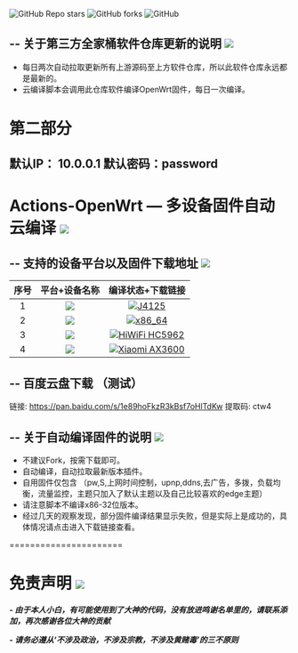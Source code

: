 ![GitHub Repo stars](https://img.shields.io/github/stars/insChow/Actions-OpenWrt?color=Blue&label=Stars&style=for-the-badge)
![GitHub forks](https://img.shields.io/github/forks/insChow/Actions-OpenWrt?color=Blue&label=Fork&style=for-the-badge)
![GitHub](https://img.shields.io/github/license/insChow/Actions-OpenWrt?color=Blue&style=for-the-badge)


-- 关于第三方全家桶软件仓库更新的说明 [![](https://img.shields.io/badge/-软件库更新说明-lightgrey.svg)](#软件库更新说明-)
-------------

- 每日两次自动拉取更新所有上游源码至上方软件仓库，所以此软件仓库永远都是最新的。
- 云编译脚本会调用此仓库软件编译OpenWrt固件，每日一次编译。

第二部分
======================
默认IP： 10.0.0.1  默认密码：password
-------------
Actions-OpenWrt — 多设备固件自动云编译 [![](https://img.shields.io/badge/-云编译固件-green.svg)](#云编译固件-)
======================

-- 支持的设备平台以及固件下载地址 [![](https://img.shields.io/badge/-设备及固件列表下载-lightgrey.svg)](#设备及固件列表下载-)
-------------

|    序号   |     平台+设备名称     |   编译状态+下载链接 |  
| :-----------------: | :-------------: |:-----------------: | 
| 1 |   [![](https://img.shields.io/badge/OpenWrt-J4125-yellowgreen)](https://github.com/insChow/Actions-OpenWrt/actions/workflows/4125.yml) | [![J4125](https://github.com/insChow/Actions-OpenWrt/actions/workflows/J4125.yml/badge.svg)](https://github.com/insChow/Actions-OpenWrt/actions/workflows/J4125.yml) |
| 2 |   [![](https://img.shields.io/badge/OpenWrt-x86%E6%97%81%E8%B7%AF%E7%94%B1%E6%9E%81%E7%AE%80%E7%89%88-yellowgreen.svg)](https://github.com/insChow/Actions-OpenWrt/actions?query=workflow%3A%22x86%E6%97%81%E8%B7%AF%E7%94%B1%E6%9E%81%E7%AE%80+OpenWrt%22) | [![x86_64](https://github.com/insChow/Actions-OpenWrt/actions/workflows/x86_64.yml/badge.svg)](https://github.com/insChow/Actions-OpenWrt/actions/workflows/x86_64.yml) |
| 3 |   [![](https://img.shields.io/badge/OpenWrt-%E6%9E%81%E8%B7%AF%E7%94%B1%20B70-yellowgreen.svg)](https://github.com/insChow/Actions-OpenWrt/actions?query=workflow%3A%22Build+HiWiFi+HC5962%22) |  [![HiWiFi HC5962](https://github.com/insChow/Actions-OpenWrt/actions/workflows/HiWiFi%20HC5962.yml/badge.svg)](https://github.com/insChow/Actions-OpenWrt/actions/workflows/HiWiFi%20HC5962.yml) |
| 4 |   [![](https://img.shields.io/badge/OpenWrt-XIAOMI--AX3600-yellowgreen)](https://github.com/insChow/Actions-OpenWrt/actions/workflows/mi_ax3600.yml)    |  [![Xiaomi AX3600](https://github.com/insChow/Actions-OpenWrt/actions/workflows/Xiaomi%20AX3600.yml/badge.svg)](https://github.com/insChow/Actions-OpenWrt/actions/workflows/Xiaomi%20AX3600.yml) |


-- 百度云盘下载 （测试）
-------------

链接: https://pan.baidu.com/s/1e89hoFkzR3kBsf7oHlTdKw 提取码: ctw4 

-- 关于自动编译固件的说明 [![](https://img.shields.io/badge/-自动编译说明-lightgrey.svg)](#自动编译说明-)
-------------

- 不建议Fork，按需下载即可。
- 自动编译，自动拉取最新版本插件。
- 自用固件仅包含 （pw,S,上网时间控制，upnp,ddns,去广告，多拨，负载均衡，流量监控，主题只加入了默认主题以及自己比较喜欢的edge主题）
- 请注意脚本不编译x86-32位版本。
- 经过几天的观察发现，部分固件编译结果显示失败，但是实际上是成功的，具体情况请点击进入下载链接查看。

======================

免责声明 [![](https://img.shields.io/badge/-免责声明-green.svg)](#免责声明-)
======================
***- 由于本人小白，有可能使用到了大神的代码，没有放进鸣谢名单里的，请联系添加，再次感谢各位大神的贡献***

***- 请务必遵从‘不涉及政治，不涉及宗教，不涉及黄赌毒’的三不原则***


